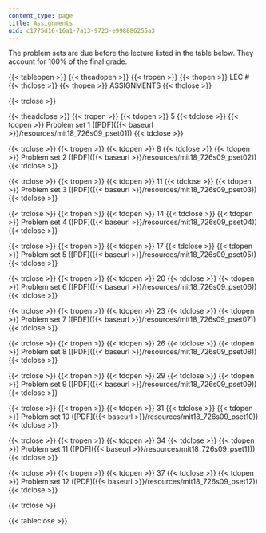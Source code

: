 ```yaml
---
content_type: page
title: Assignments
uid: c1775d16-16a1-7a13-9723-e998886255a3
---
```


The problem sets are due before the lecture listed in the table below. They account for 100% of the final grade.

{{< tableopen >}}
{{< theadopen >}}
{{< tropen >}}
{{< thopen >}}
LEC #
{{< thclose >}}
{{< thopen >}}
ASSIGNMENTS
{{< thclose >}}

{{< trclose >}}

{{< theadclose >}}
{{< tropen >}}
{{< tdopen >}}
5
{{< tdclose >}}
{{< tdopen >}}
Problem set 1 ([PDF]({{< baseurl >}}/resources/mit18_726s09_pset01))
{{< tdclose >}}

{{< trclose >}}
{{< tropen >}}
{{< tdopen >}}
8
{{< tdclose >}}
{{< tdopen >}}
Problem set 2 ([PDF]({{< baseurl >}}/resources/mit18_726s09_pset02))
{{< tdclose >}}

{{< trclose >}}
{{< tropen >}}
{{< tdopen >}}
11
{{< tdclose >}}
{{< tdopen >}}
Problem set 3 ([PDF]({{< baseurl >}}/resources/mit18_726s09_pset03))
{{< tdclose >}}

{{< trclose >}}
{{< tropen >}}
{{< tdopen >}}
14
{{< tdclose >}}
{{< tdopen >}}
Problem set 4 ([PDF]({{< baseurl >}}/resources/mit18_726s09_pset04))
{{< tdclose >}}

{{< trclose >}}
{{< tropen >}}
{{< tdopen >}}
17
{{< tdclose >}}
{{< tdopen >}}
Problem set 5 ([PDF]({{< baseurl >}}/resources/mit18_726s09_pset05))
{{< tdclose >}}

{{< trclose >}}
{{< tropen >}}
{{< tdopen >}}
20
{{< tdclose >}}
{{< tdopen >}}
Problem set 6 ([PDF]({{< baseurl >}}/resources/mit18_726s09_pset06))
{{< tdclose >}}

{{< trclose >}}
{{< tropen >}}
{{< tdopen >}}
23
{{< tdclose >}}
{{< tdopen >}}
Problem set 7 ([PDF]({{< baseurl >}}/resources/mit18_726s09_pset07))
{{< tdclose >}}

{{< trclose >}}
{{< tropen >}}
{{< tdopen >}}
26
{{< tdclose >}}
{{< tdopen >}}
Problem set 8 ([PDF]({{< baseurl >}}/resources/mit18_726s09_pset08))
{{< tdclose >}}

{{< trclose >}}
{{< tropen >}}
{{< tdopen >}}
29
{{< tdclose >}}
{{< tdopen >}}
Problem set 9 ([PDF]({{< baseurl >}}/resources/mit18_726s09_pset09))
{{< tdclose >}}

{{< trclose >}}
{{< tropen >}}
{{< tdopen >}}
31
{{< tdclose >}}
{{< tdopen >}}
Problem set 10 ([PDF]({{< baseurl >}}/resources/mit18_726s09_pset10))
{{< tdclose >}}

{{< trclose >}}
{{< tropen >}}
{{< tdopen >}}
34
{{< tdclose >}}
{{< tdopen >}}
Problem set 11 ([PDF]({{< baseurl >}}/resources/mit18_726s09_pset11))
{{< tdclose >}}

{{< trclose >}}
{{< tropen >}}
{{< tdopen >}}
37
{{< tdclose >}}
{{< tdopen >}}
Problem set 12 ([PDF]({{< baseurl >}}/resources/mit18_726s09_pset12))
{{< tdclose >}}

{{< trclose >}}

{{< tableclose >}}